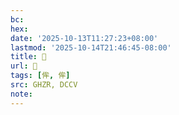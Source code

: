 ```yaml
---
bc:
hex:
date: '2025-10-13T11:27:23+08:00'
lastmod: '2025-10-14T21:46:45-08:00'
title: 󰗚
url: 󰗚
tags: [侔, 侔]
src: GHZR, DCCV
note:
---
```

